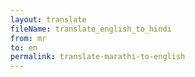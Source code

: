 ```yaml
--- 
layout: translate 
fileName: translate_english_to_hindi 
from: mr
to: en 
permalink: translate-marathi-to-english
---
```


